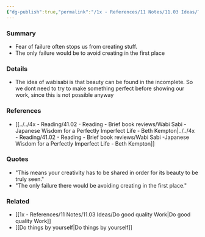 ```yaml
---
{"dg-publish":true,"permalink":"/1x - References/11 Notes/11.03 Ideas/The only failure is to avoid creating in the first place/","title":"The only failure is to avoid creating in the first place","noteIcon":"","created":"2022-11-08T22:36:28.000+03:00","updated":"2024-02-14T20:18:22.071+03:00"}
---
```



### Summary
- Fear of failure often stops us from creating stuff.
- The only failure would be to avoid creating in the first place

### Details
- The idea of wabisabi is that beauty can be found in the incomplete. So we dont need to try to make something perfect before showing our work, since this is not possible anyway

### References
- [[../../4x - Reading/41.02 - Reading - Brief book reviews/Wabi Sabi -Japanese Wisdom for a Perfectly Imperfect Life - Beth Kempton\|../../4x - Reading/41.02 - Reading - Brief book reviews/Wabi Sabi -Japanese Wisdom for a Perfectly Imperfect Life - Beth Kempton]]

### Quotes
- "This means your creativity has to be shared in order for its beauty to be truly seen."
- "The only failure there would be avoiding creating in the first place."

### Related
- [[1x - References/11 Notes/11.03 Ideas/Do good quality Work\|Do good quality Work]]
- [[Do things by yourself\|Do things by yourself]]